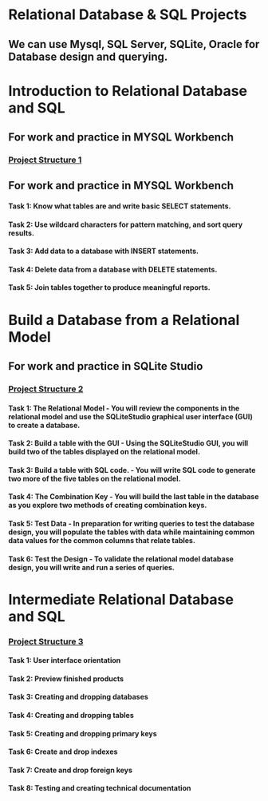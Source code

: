 # Relational Database & SQL Projects
## We can use Mysql, SQL Server, SQLite, Oracle for Database design and querying.


# Introduction to Relational Database and SQL
## For work and practice in MYSQL Workbench
### [Project Structure 1](https://github.com/mahajan07/Relational-DB-SQL/blob/main/workbook.sql)
## For work and practice in MYSQL Workbench
#### Task 1: Know what tables are and write basic SELECT statements.
#### Task 2: Use wildcard characters for pattern matching, and sort query results.
#### Task 3: Add data to a database with INSERT statements.
#### Task 4: Delete data from a database with DELETE statements.
#### Task 5: Join tables together to produce meaningful reports.


# Build a Database from a Relational Model
## For work and practice in SQLite Studio
### [Project Structure 2](https://github.com/mahajan07/Relational-DB-SQL/blob/main/Building%20DB/VentureOut.db)

#### Task 1: The Relational Model - You will review the components in the relational model and use the SQLiteStudio graphical user interface (GUI) to create a database.
#### Task 2: Build a table with the GUI - Using the SQLiteStudio GUI, you will build two of the tables displayed on the relational model.
#### Task 3: Build a table with SQL code. - You will write SQL code to generate two more of the five tables on the relational model.
#### Task 4: The Combination Key - You will build the last table in the database as you explore two methods of creating combination keys.
#### Task 5: Test Data - In preparation for writing queries to test the database design, you will populate the tables with data while maintaining common data values for the common columns that relate tables.
#### Task 6: Test the Design - To validate the relational model database design, you will write and run a series of queries.


# Intermediate Relational Database and SQL
### [Project Structure 3](https://github.com/mahajan07/Relational-DB-SQL/blob/main/Intermediate/workbook.sql)
#### Task 1: User interface orientation
#### Task 2: Preview finished products
#### Task 3: Creating and dropping databases
#### Task 4: Creating and dropping tables
#### Task 5: Creating and dropping primary keys
#### Task 6: Create and drop indexes
#### Task 7: Create and drop foreign keys
#### Task 8: Testing and creating technical documentation
